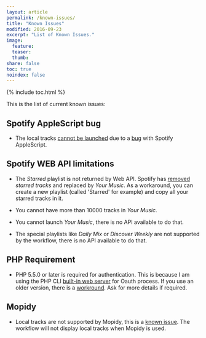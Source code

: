 ```yaml
---
layout: article
permalink: /known-issues/
title: "Known Issues"
modified: 2016-09-23
excerpt: "List of Known Issues."
image:
  feature:
  teaser:
  thumb:
share: false
toc: true
noindex: false
---
```


{% include toc.html %}

This is the list of current known issues:

## Spotify AppleScript bug

* The local tracks [cannot be launched](https://github.com/vdesabou/alfred-spotify-mini-player/issues/82) due to a [bug](https://community.spotify.com/t5/Help-Desktop-Linux-Mac-Windows/AppleScript-play-track-not-working-with-local-tracks/m-p/1143252#M129641) with Spotify AppleScript.

## Spotify WEB API limitations

* The *Starred* playlist is not returned by Web API. Spotify has [removed](https://support.spotify.com/us/learn-more/faq/#!/article/what-happened-to-starred-tracks) _starred tracks_ and replaced by _Your Music_.
As a workaround, you can create a new playlist (called 'Starred' for example) and copy all your starred tracks in it.

* You cannot have more than 10000 tracks in _Your Music_.

* You cannot launch _Your Music_, there is no API available to do that.

* The special playlists like _Daily Mix_ or _Discover Weekly_ are not supported by the workflow, there is no API available to do that.

<a name="php_requirement"></a>

## PHP Requirement

* PHP 5.5.0 or later is required for authentication. This is because I am using the PHP CLI [built-in web server](http://php.net/manual/en/features.commandline.webserver.php) for Oauth process. If you use an older version, there is a [workround](https://github.com/vdesabou/alfred-spotify-mini-player/issues/44#issuecomment-72003149). Ask for more details if required.

 
## Mopidy

* Local tracks are not supported by Mopidy, this is a [known issue](https://github.com/mopidy/mopidy/issues/519). The workflow will not display local tracks when Mopidy is used.

